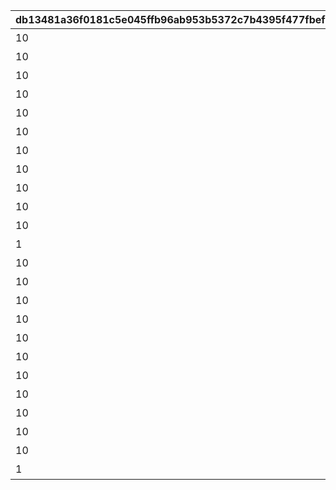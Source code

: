 |db13481a36f0181c5e045ffb96ab953b5372c7b4395f477fbef7c69bce8913d7|e3419fa4b8fa60539106674cf7695a868a4aae63fcd5ab62f78c8ca11223bd1f|84d887ade0548623dd4a3a2146bab14659628bfab633376c81424312c33c3b7a|ff1d302c4bdf368c292d7ee5b5e984b96f38f00cece388869f43b0f7f2bf2775|ae16f3a282ebfb275ba0faecb98857aedf76aecca2da8bbb2694edcfe8677f7c|ae46fd1c1c87bb79b3366ae8cc33150fed9d9511552b5eabc1b8339df7605841|6908f72067f4dcce10478c4adb9f70795265daa953f9aa683f59bc1875d05287|
| --- | --- | --- | --- | --- | --- | --- |
|10|1|91002|2500|累計スコアを2500pt 獲得しよう|8|101|
|10|1|91002|5000|累計スコアを5000pt 獲得しよう|8|102|
|10|1|91002|10000|累計スコアを10000pt 獲得しよう|8|103|
|10|1|91002|12500|累計スコアを12500pt 獲得しよう|8|104|
|10|1|91002|15000|累計スコアを15000pt 獲得しよう|8|105|
|10|1|91002|20000|累計スコアを20000pt 獲得しよう|8|106|
|10|1|91002|25000|累計スコアを25000pt 獲得しよう|8|107|
|10|1|91002|30000|累計スコアを30000pt 獲得しよう|8|108|
|10|1|91002|35000|累計スコアを35000pt 獲得しよう|8|109|
|10|1|91002|40000|累計スコアを40000pt 獲得しよう|8|110|
|10|1|91002|45000|累計スコアを45000pt 獲得しよう|8|111|
|1|1|11001302|50000|累計スコアを50000pt 獲得しよう|15|112|
|10|2|91002|2500|累計スコアを2500pt 獲得しよう|8|201|
|10|2|91002|5000|累計スコアを5000pt 獲得しよう|8|202|
|10|2|91002|10000|累計スコアを10000pt 獲得しよう|8|203|
|10|2|91002|12500|累計スコアを12500pt 獲得しよう|8|204|
|10|2|91002|15000|累計スコアを15000pt 獲得しよう|8|205|
|10|2|91002|20000|累計スコアを20000pt 獲得しよう|8|206|
|10|2|91002|25000|累計スコアを25000pt 獲得しよう|8|207|
|10|2|91002|30000|累計スコアを30000pt 獲得しよう|8|208|
|10|2|91002|35000|累計スコアを35000pt 獲得しよう|8|209|
|10|2|91002|40000|累計スコアを40000pt 獲得しよう|8|210|
|10|2|91002|45000|累計スコアを45000pt 獲得しよう|8|211|
|1|2|11001303|50000|累計スコアを50000pt 獲得しよう|15|212|
